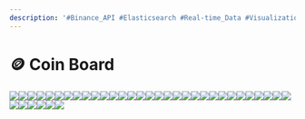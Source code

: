 ```yaml
---
description: '#Binance_API #Elasticsearch #Real-time_Data #Visualization'
---
```


# 🪙 Coin Board

![](../../../.gitbook/assets/coinboard\_최종\_발표\_페이지\_01.png)![](../../../.gitbook/assets/coinboard\_최종\_발표\_페이지\_02.png)![](../../../.gitbook/assets/coinboard\_최종\_발표\_페이지\_03.png)![](../../../.gitbook/assets/coinboard\_최종\_발표\_페이지\_04.png)![](../../../.gitbook/assets/coinboard\_최종\_발표\_페이지\_05.png)![](../../../.gitbook/assets/coinboard\_최종\_발표\_페이지\_06.png)![](../../../.gitbook/assets/coinboard\_최종\_발표\_페이지\_07.png)![](../../../.gitbook/assets/coinboard\_최종\_발표\_페이지\_08.png)![](../../../.gitbook/assets/coinboard\_최종\_발표\_페이지\_09.png)![](../../../.gitbook/assets/coinboard\_최종\_발표\_페이지\_10.png)![](../../../.gitbook/assets/coinboard\_최종\_발표\_페이지\_11.png)![](../../../.gitbook/assets/coinboard\_최종\_발표\_페이지\_12.png)![](../../../.gitbook/assets/coinboard\_최종\_발표\_페이지\_13.png)![](../../../.gitbook/assets/coinboard\_최종\_발표\_페이지\_14.png)![](../../../.gitbook/assets/coinboard\_최종\_발표\_페이지\_15.png)![](../../../.gitbook/assets/coinboard\_최종\_발표\_페이지\_16.png)![](../../../.gitbook/assets/coinboard\_최종\_발표\_페이지\_17.png)![](../../../.gitbook/assets/coinboard\_최종\_발표\_페이지\_18.png)![](../../../.gitbook/assets/coinboard\_최종\_발표\_페이지\_19.png)![](../../../.gitbook/assets/coinboard\_최종\_발표\_페이지\_20.png)![](../../../.gitbook/assets/coinboard\_최종\_발표\_페이지\_21.png)![](../../../.gitbook/assets/coinboard\_최종\_발표\_페이지\_22.png)![](../../../.gitbook/assets/coinboard\_최종\_발표\_페이지\_23.png)![](../../../.gitbook/assets/coinboard\_최종\_발표\_페이지\_24.png)![](../../../.gitbook/assets/coinboard\_최종\_발표\_페이지\_25.png)![](../../../.gitbook/assets/coinboard\_최종\_발표\_페이지\_26.png)![](../../../.gitbook/assets/coinboard\_최종\_발표\_페이지\_27.png)![](../../../.gitbook/assets/coinboard\_최종\_발표\_페이지\_28.png)![](../../../.gitbook/assets/coinboard\_최종\_발표\_페이지\_29.png)![](../../../.gitbook/assets/coinboard\_최종\_발표\_페이지\_30.png)![](../../../.gitbook/assets/coinboard\_최종\_발표\_페이지\_31.png)![](../../../.gitbook/assets/coinboard\_최종\_발표\_페이지\_32.png)![](../../../.gitbook/assets/coinboard\_최종\_발표\_페이지\_33.png)![](../../../.gitbook/assets/coinboard\_최종\_발표\_페이지\_34.png)![](../../../.gitbook/assets/coinboard\_최종\_발표\_페이지\_35.png)![](../../../.gitbook/assets/coinboard\_최종\_발표\_페이지\_36.png)![](../../../.gitbook/assets/coinboard\_최종\_발표\_페이지\_37.png)
